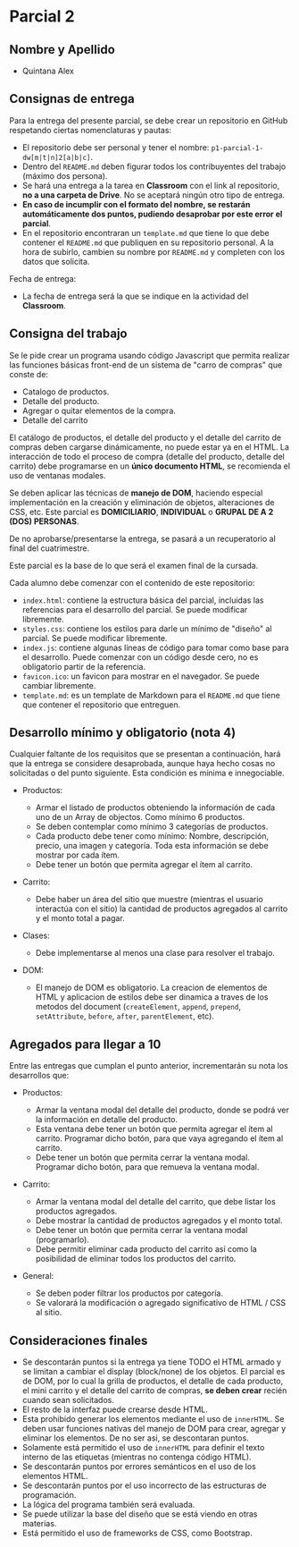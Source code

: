 # Parcial 2

## Nombre y Apellido

- Quintana Alex

## Consignas de entrega

Para la entrega del presente parcial, se debe crear un repositorio en GitHub respetando ciertas nomenclaturas y pautas:

- El repositorio debe ser personal y tener el nombre: `p1-parcial-1-dw[m|t|n]2[a|b|c]`.
- Dentro del `README.md` deben figurar todos los contribuyentes del trabajo (máximo dos persona).
- Se hará una entrega a la tarea en **Classroom** con el link al repositorio, **no a una carpeta de Drive**. No se aceptará ningún otro tipo de entrega.
- **En caso de incumplir con el formato del nombre, se restarán automáticamente dos puntos, pudiendo desaprobar por este error el parcial**.
- En el repositorio encontraran un `template.md` que tiene lo que debe contener el `README.md` que publiquen en su repositorio personal. A la hora de subirlo, cambien su nombre por `README.md` y completen con los datos que solicita.

Fecha de entrega:
- La fecha de entrega será la que se indique en la actividad del **Classroom**.

## Consigna del trabajo

Se le pide crear un programa usando código Javascript que permita realizar las funciones básicas front-end de un sistema de "carro de compras" que conste de:

- Catalogo de productos.
- Detalle del producto.
- Agregar o quitar elementos de la compra.
- Detalle del carrito

El catálogo de productos, el detalle del producto y el detalle del carrito de compras deben cargarse dinámicamente, no puede estar ya en el HTML.
La interacción de todo el proceso de compra (detalle del producto, detalle del carrito) debe programarse en un **único documento HTML**, se recomienda el uso de ventanas modales.

Se deben aplicar las técnicas de **manejo de DOM**, haciendo especial implementación en la creación y eliminación de objetos, alteraciones de CSS, etc.
Este parcial es **DOMICILIARIO**, **INDIVIDUAL** o **GRUPAL DE A 2 (DOS) PERSONAS**.

De no aprobarse/presentarse la entrega, se pasará a un recuperatorio al final del cuatrimestre.

Este parcial es la base de lo que será el examen final de la cursada.

Cada alumno debe comenzar con el contenido de este repositorio:

- `index.html`: contiene la estructura básica del parcial, incluidas las referencias para el desarrollo del parcial. Se puede modificar libremente.
- `styles.css`: contiene los estilos para darle un mínimo de "diseño" al parcial. Se puede modificar libremente.
- `index.js`: contiene algunas líneas de código para tomar como base para el desarrollo. Puede comenzar con un código desde cero, no es obligatorio partir de la referencia.
- `favicon.ico`: un favicon para mostrar en el navegador. Se puede cambiar libremente.
- `template.md`: es un template de Markdown para el `README.md` que tiene que contener el repositorio que entreguen.

## Desarrollo mínimo y obligatorio (nota 4)

Cualquier faltante de los requisitos que se presentan a continuación, hará que la entrega se considere desaprobada, aunque haya hecho cosas no solicitadas o del punto siguiente. Esta condición es mínima e innegociable.

- Productos:
  - Armar el listado de productos obteniendo la información de cada uno de un Array de objectos. Como mínimo 6 productos.
  - Se deben contemplar como mínimo 3 categorías de productos.
  - Cada producto debe tener como mínimo: Nombre, descripción, precio, una imagen y categoría. Toda esta información se debe mostrar por cada ítem.
  - Debe tener un botón que permita agregar el ítem al carrito.

- Carrito:
  - Debe haber un área del sitio que muestre (mientras el usuario interactúa con el sitio) la cantidad de productos agregados al carrito y el monto total a pagar.

- Clases:
  - Debe implementarse al menos una clase para resolver el trabajo.

- DOM:
  - El manejo de DOM es obligatorio. La creacion de elementos de HTML y aplicacion de estilos debe ser dinamica a traves de los metodos del document (`createElement`, `append`, `prepend`, `setAttribute`, `before`, `after`, `parentElement`, etc).  

## Agregados para llegar a 10

Entre las entregas que cumplan el punto anterior, incrementarán su nota los desarrollos que:

- Productos:
  - Armar la ventana modal del detalle del producto, donde se podrá ver la información en detalle del producto.
  - Esta ventana debe tener un botón que permita agregar el ítem al carrito. Programar dicho botón, para que vaya agregando el ítem al carrito.
  - Debe tener un botón que permita cerrar la ventana modal. Programar dicho botón, para que remueva la ventana modal.

- Carrito:
  - Armar la ventana modal del detalle del carrito, que debe listar los productos agregados.
  - Debe mostrar la cantidad de productos agregados y el monto total.
  - Debe tener un botón que permita cerrar la ventana modal (programarlo).
  - Debe permitir eliminar cada producto del carrito así como la posibilidad de eliminar todos los productos del carrito.

- General:
  - Se deben poder filtrar los productos por categoría.
  - Se valorará la modificación o agregado significativo de HTML / CSS al sitio.

## Consideraciones finales

- Se descontarán puntos si la entrega ya tiene TODO el HTML armado y se limitan a cambiar el display (block/none) de los objetos. El parcial es de DOM, por lo cual la grilla de productos, el detalle de cada producto, el mini carrito y el detalle del carrito de compras, **se deben crear** recién cuando sean solicitados.
- El resto de la interfaz puede crearse desde HTML.
- Esta prohibido generar los elementos mediante el uso de `innerHTML`. Se deben usar funciones nativas del manejo de DOM para crear, agregar y eliminar los elementos. De no ser asi, se descontaran puntos.
- Solamente está permitido el uso de `innerHTML` para definir el texto interno de las etiquetas (mientras no contenga código HTML).
- Se descontarán puntos por errores semánticos en el uso de los elementos HTML.
- Se descontarán puntos por el uso incorrecto de las estructuras de programación.
- La lógica del programa también será evaluada.
- Se puede utilizar la base del diseño que se está viendo en otras materias.
- Está permitido el uso de frameworks de CSS, como Bootstrap.
